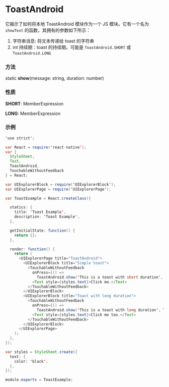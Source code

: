 
# ToastAndroid

它揭示了如何将本地 ToastAndroid 模块作为一个 JS 模块。它有一个名为 `showText` 的函数，其拥有的参数如下所示：

1. 字符串消息: 将文本传递给 toast 的字符串
2. int 持续期：toast 的持续期。可能是 `ToastAndroid.SHORT` 或 `ToastAndroid.LONG`

### 方法

static **show**(message: string, duration: number) 

### 性质

**SHORT**: MemberExpression 

**LONG**: MemberExpression 

### 示例

```java
'use strict';

var React = require('react-native');
var {
  StyleSheet,
  Text,
  ToastAndroid,
  TouchableWithoutFeedback
} = React;

var UIExplorerBlock = require('UIExplorerBlock');
var UIExplorerPage = require('UIExplorerPage');

var ToastExample = React.createClass({

  statics: {
    title: 'Toast Example',
    description: 'Toast Example',
  },

  getInitialState: function() {
    return {};
  },

  render: function() {
    return (
      <UIExplorerPage title="ToastAndroid">
        <UIExplorerBlock title="Simple toast">
          <TouchableWithoutFeedback
            onPress={() =>
              ToastAndroid.show('This is a toast with short duration', ToastAndroid.SHORT)}>
            <Text style={styles.text}>Click me.</Text>
          </TouchableWithoutFeedback>
        </UIExplorerBlock>
        <UIExplorerBlock title="Toast with long duration">
          <TouchableWithoutFeedback
            onPress={() =>
              ToastAndroid.show('This is a toast with long duration', ToastAndroid.LONG)}>
            <Text style={styles.text}>Click me too.</Text>
          </TouchableWithoutFeedback>
        </UIExplorerBlock>
      </UIExplorerPage>
    );
  },
});

var styles = StyleSheet.create({
  text: {
    color: 'black',
  },
});

module.exports = ToastExample;
```
